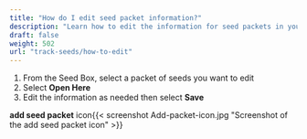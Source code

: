 ```yaml
---
title: "How do I edit seed packet information?"
description: "Learn how to edit the information for seed packets in your Seed Box"
draft: false
weight: 502
url: "track-seeds/how-to-edit"
---
```


1. From the Seed Box, select a packet of seeds you want to edit
2. Select **Open Here**
3. Edit the information as needed then select **Save**

**add seed packet** icon{{< screenshot Add-packet-icon.jpg "Screenshot of the add seed packet icon" >}}

